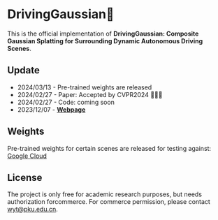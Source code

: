 # DrivingGaussian👋

This is the official implementation of **DrivingGaussian: Composite Gaussian Splatting for Surrounding Dynamic Autonomous Driving Scenes**.

## Update
* 2024/03/13 - Pre-trained weights are released
* 2024/02/27 - Paper: Accepted by CVPR2024 👏👏👏
* 2024/02/27 - Code: coming soon
* 2023/12/07 - [**Webpage**](https://pkuvdig.github.io/DrivingGaussian/)

## Weights
Pre-trained weights for certain scenes are released for testing against:
[Google Cloud](https://drive.google.com/drive/folders/1O5juO_RTGcrpe_K4nlbW7AVcTvBBtOir?usp=sharing)

## License
The project is only free for academic research purposes, but needs authorization forcommerce. For commerce permission, please contact wyt@pku.edu.cn.
